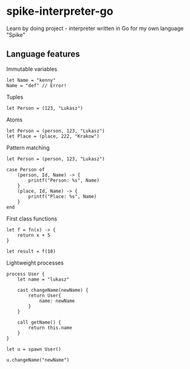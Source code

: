 # spike-interpreter-go
Learn by doing project - interpreter written in Go for my own language "Spike"

## Language features

Immutable variables

```
let Name = "kenny"
Name = "def" // Error!
```

Tuples
```
let Person = (123, "Lukasz")
```

Atoms
```
let Person = (person, 123, "Lukasz")
let Place = (place, 222, "Krakow")
```

Pattern matching
```
let Person = (person, 123, "Lukasz")

case Person of
    (person, Id, Name) -> {
        printf("Person: %s", Name)
    }
    (place, Id, Name) -> {
        printf("Place: %s", Name)
    }
end

```

First class functions
```
let f = fn(x) -> {
    return x + 5
}

let result = f(10)
```

Lightweight processes 
```
process User {
    let name = "lukasz"
    
    cast changeName(newName) {
        return User{
            name: newName
        }
    }
    
    call getName() {
        return this.name 
    }
}

let u = spawn User()

u.changeName("newName")
```